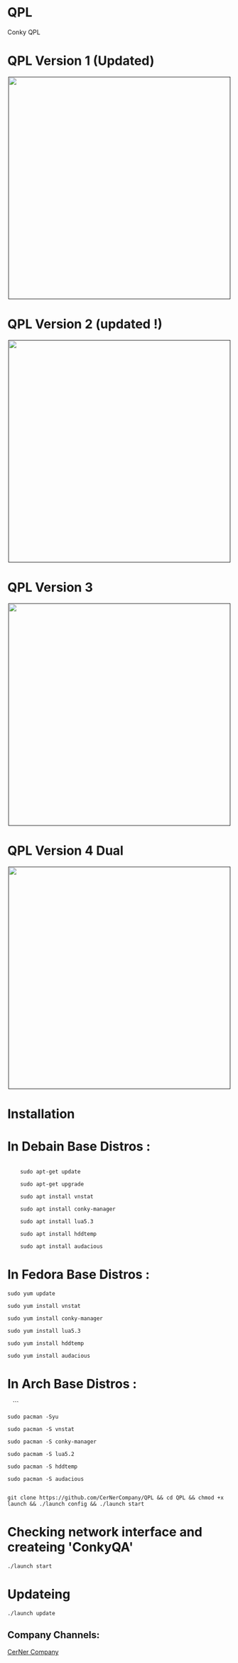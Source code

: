 # QPL
Conky QPL


# QPL Version 1 (Updated)

<div align="center"><a href=""><img src="http://s8.picofile.com/file/8343655434/Screenshot_20181123_211920.png" width="500"></a></div>




# QPL Version 2 (updated !)

<div align="center"><a href=""><img src="http://s9.picofile.com/file/8338031800/Screenshot_from_2018_09_23_13_23_46.png" width="500"></a></div>



# QPL Version 3 

<div align="center"><a href=""><img src="http://s8.picofile.com/file/8330540200/DeepinScreenshot_20180630152150.png" width="500"></a></div>




# QPL Version 4 Dual

<div align="center"><a href=""><img src="http://s8.picofile.com/file/8343077834/VP.png" width="500"></a></div>

# Installation


# In Debain Base Distros :
```

    sudo apt-get update 
 
    sudo apt-get upgrade

    sudo apt install vnstat 

    sudo apt install conky-manager
    
    sudo apt install lua5.3
    
    sudo apt install hddtemp
    
    sudo apt install audacious

 ```
# In Fedora Base Distros :

    sudo yum update

    sudo yum install vnstat

    sudo yum install conky-manager
    
    sudo yum install lua5.3

    sudo yum install hddtemp
    
    sudo yum install audacious


# In Arch Base Distros :
    ```
    
    sudo pacman -Syu

    sudo pacman -S vnstat

    sudo pacman -S conky-manager
    
    sudo pacmam -S lua5.2
    
    sudo pacman -S hddtemp
    
    sudo pacman -S audacious


 ```

 git clone https://github.com/CerNerCompany/QPL && cd QPL && chmod +x launch && ./launch config && ./launch start

```




 # Checking network interface and createing 'ConkyQA'
 ```
 ./launch start
 
 ```

# Updateing 

``` 
./launch update

```


Company Channels:
--------------------
[CerNer Company](https://t.me/CerNerCompany)

